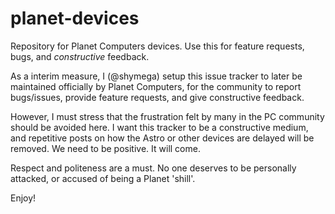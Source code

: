 # planet-devices

Repository for Planet Computers devices. Use this for feature requests, bugs,
and *constructive* feedback. 

As a interim measure, I (@shymega) setup this issue tracker to later be
maintained officially by Planet Computers, for the community to report
bugs/issues, provide feature requests, and give constructive feedback.

However, I must stress that the frustration felt by many in the PC community
should be avoided here. I want this tracker to be a constructive medium, and
repetitive posts on how the Astro or other devices are delayed will be removed.
We need to be positive. It will come.

Respect and politeness are a must. No one deserves to be personally attacked, or
accused of being a Planet 'shill'.

Enjoy!
